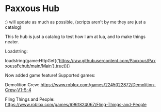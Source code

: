 # Paxxous Hub
:) will update as much as possible, (scripts aren't by me they are just a catalog)

This fe hub is just a catalog to test how I am at lua, and to make things neater.

Loadstring: 

loadstring(game:HttpGet(('https://raw.githubusercontent.com/Paxxous/PaxxoussFehub/main/Main'),true))()

Now added game feature!
Supported games:


Demolition Crew: https://www.roblox.com/games/2245022872/Demolition-Crew-V1-5-4

Fling Things and People: https://www.roblox.com/games/6961824067/Fling-Things-and-People
